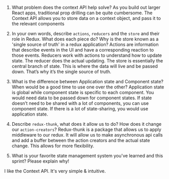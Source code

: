 1. What problem does the context API help solve?
As you build out larger React apps, traditional prop drilling can be quite cumbersome. The Context API allows you to store data on a context object, and pass it to the relevant components


1. In your own words, describe `actions`, `reducers` and the `store` and their role in Redux. What does each piece do? Why is the store known as a 'single source of truth' in a redux application?
Actions are information that describe events in the UI and have a corresponding reaction to those events. Reducers work with actions to understand how to update state. The reducer does the actual updating. The store is essentially the central branch of state. This is where the data will live and be passed down. That’s why it’s the single source of truth. 


1. What is the difference between Application state and Component state? When would be a good time to use one over the other?
Application state is global while component state is specific to each component. You would need data to be passed down for component states. If state doesn’t need to be shared with a lot of components, you can use component state. If there is a lot of state-sharing, you would use application state. 


1. Describe `redux-thunk`, what does it allow us to do? How does it change our `action-creators`?
Redux-thunk is a package that allows us to apply middleware to our redux. It will allow us to make asynchronous api calls and add a buffer between the action creators and the actual state change. This allows for more flexibility. 


1. What is your favorite state management system you've learned and this sprint? Please explain why!

I like the Context API. It's very simple & intuitive.
